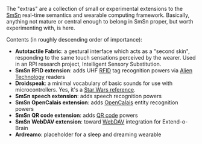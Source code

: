 The "extras" are a collection of small or experimental extensions to the [SmSn](https://github.com/synchrony/smsn) real-time semantics and wearable computing framework.  Basically, anything not mature or central enough to belong in SmSn proper, but worth experimenting with, is here.

Contents (in roughly descending order of importance):
* **Autotactile Fabric**: a gestural interface which acts as a "second skin", responding to the same touch sensations perceived by the wearer.  Used in an RPI research project, Intelligent Sensory Substitution.
* **SmSn RFID extension**: adds UHF [RFID](http://en.wikipedia.org/wiki/Radio-frequency_identification) tag recognition powers via [Alien Technology](http://www.alientechnology.com/) readers
* **Droidspeak**: a minimal vocabulary of basic sounds for use with microcontrollers.  Yes, it's a [Star Wars reference](http://starwars.wikia.com/wiki/Binary).
* **SmSn speech extension**: adds speech recognition powers
* **SmSn OpenCalais extension**: adds [OpenCalais](http://www.opencalais.com/) entity recognition powers
* **SmSn QR code extension**: adds [QR code](http://en.wikipedia.org/wiki/QR_code) powers
* **SmSn WebDAV extension**: toward [WebDAV](http://en.wikipedia.org/wiki/WebDAV) integration for Extend-o-Brain
* **Ardreamo**: placeholder for a sleep and dreaming wearable
